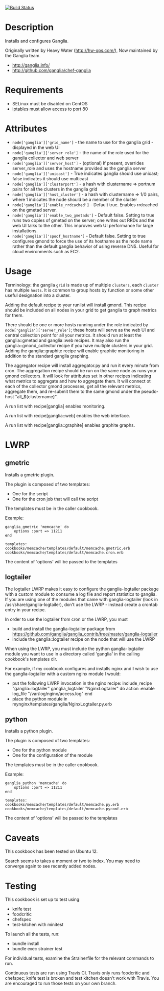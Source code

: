 [![Build Status](https://secure.travis-ci.org/ganglia/chef-ganglia.png)](http://travis-ci.org/ganglia/chef-ganglia)

Description
===========

Installs and configures Ganglia.

Originally written by Heavy Water (http://hw-ops.com/), Now maintained by the Ganglia team.

* http://ganglia.info/
* http://github.com/ganglia/chef-ganglia

Requirements
============

* SELinux must be disabled on CentOS
* iptables must allow access to port 80

Attributes
==========

* `node['ganglia']['grid_name']` - the name to use for the ganglia grid - displayed in the web UI
* `node['ganglia']['server_role']` - the name of the role used for the ganglia collector and web server
* `node['ganglia']['server_host']` - (optional) If present, overrides server_role and uses the hostname provided as the ganglia server
* `node['ganglia']['unicast']` - True indicates ganglia should use unicast; false indicates it should use multicast
* `node['ganglia']['clusterport']` - a hash with clustername => portnum pairs for all the clusters in the ganglia grid
* `node['ganglia']['host_cluster']` - a hash with clustername => 1/0 pairs, where 1 indicates the node should be a member of the cluster
* `node['ganglia']['enable_rrdcached']` - Default true. Enables rrdcached on the gmetad server.
* `node['ganglia']['enable_two_gmetads']` - Default false. Setting to true runs two copies of gmetad on the server; one writes out RRDs and the web UI talks to the other. This improves web UI performance for large installations.
* `node['ganglia']['spoof_hostname']` - Default false. Setting to true configures gmond to force the use of its hostname as the node name rather than the default ganglia behavior of using reverse DNS. Useful for cloud environments such as EC2.

Usage
=====

Terminology: the ganglia `grid` is made up of multiple `clusters`, each `cluster` has multiple `hosts`. It is common to group hosts by function or some other useful designation into a cluster.

Adding the default recipe to your runlist will install gmond. This recipe should be included on all nodes in your grid to get ganglia to graph metrics for them.

There should be one or more hosts running under the role indicated by `node['ganglia']['server_role']`; these hosts will serve as the web UI and central collection point for all your metrics. It should run at least the ganglia::gmetad and ganglia::web recipes. It may also run the ganglia::gmond_collector recipe if you have multiple clusters in your grid.  Adding the ganglia::graphite recipe will enable graphite monitoring in addition to the standard ganglia graphing.

The aggregator recipe will install aggregator.py and run it every minute from cron. The aggregation recipe should be run on the same node as runs your gmond collectors. It will look for attributes set in other recipes indicating what metrics to aggregate and how to aggregate them. It will connect ot each of the collector gmond processes, get all the relevant metrics, aggregate them, and re-submit them to the same gmond under the pseudo-host "all_${clustername}".

A run list with recipe[ganglia] enables monitoring.

A run list with recipe[ganglia::web] enables the web interface.

A run list with recipe[ganglia::graphite] enables graphite graphs.


LWRP
====

gmetric
-------

Installs a gmetric plugin.

The plugin is composed of two templates:
* One for the script
* One for the cron job that will call the script

The templates must be in the caller cookbook.

Example:

    ganglia_gmetric 'memcache' do
        options :port => 11211
    end

    templates:
    cookbooks/memcache/templates/default/memcache.gmetric.erb
    cookbooks/memcache/templates/default/memcache.cron.erb

The content of 'options' will be passed to the templates

logtailer
---------

The logtailer LWRP makes it easy to configure the ganglia-logtailer package with a custom module to consume a log file and report statistics to ganglia. If you are using one of the modules that came with ganglia-logtailer (look in /usr/share/ganglia-logtailer), don't use the LWRP - instead create a crontab entry in your recipe.

In order to use the logtailer from cron or the LWRP, you must
* build and install the ganglia-logtailer package from https://github.com/ganglia/ganglia_contrib/tree/master/ganglia-logtailer
* include the ganglia::logtailer recipe on the node that will use the LWRP

When using the LWRP, you must include the python ganglia-logtailer module you want to use in a directory called 'ganglia' in the calling cookbook's templates dir.

For example, if my cookbook configures and installs nginx and I wish to use the ganglia-logtailer with a custom nginx module I would:
* put the following LWRP invocation in the nginx recipe:
 include_recipe "ganglia::logtailer"
 ganglia_logtailer "NginxLogtailer" do
   action :enable
   log_file "/var/log/nginx/access.log"
 end
* place the python module in mynginx/templates/ganglia/NginxLogtailer.py.erb

python
------

Installs a python plugin.

The plugin is composed of two templates:
* One for the python module
* One for the configuration of the module

The templates must be in the caller cookbook.

Example:

    ganglia_python 'memcache' do
        options :port => 11211
    end

    templates:
    cookbooks/memcache/templates/default/memcache.py.erb
    cookbooks/memcache/templates/default/memcache.pyconf.erb

The content of 'options' will be passed to the templates

Caveats
=======

This cookbook has been tested on Ubuntu 12.

Search seems to takes a moment or two to index.
You may need to converge again to see recently added nodes.

Testing
=======

This cookbook is set up to test using
* knife test
* foodcritic
* chefspec
* test-kitchen with minitest

To launch all the tests, run:
* bundle install
* bundle exec strainer test

For individual tests, examine the Strainerfile for the relevant commands to run.

Continuous tests are run using Travis CI. Travis only runs foodcritic and chefspec; knife test is broken and test kitchen doesn't work with Travis. You are encouraged to run those tests on your own branch.
